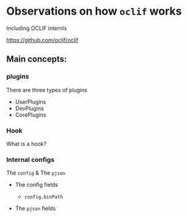 # Observations on how `oclif` works
Including OCLIF internls

https://github.com/oclif/oclif

## Main concepts:
### plugins
There are three types of plugins
* UserPlugins
* DevPlugins
* CorePlugins

### Hook
What is a hook?

### Internal configs
The `config` & The `pjson`
* The config fields
  * `config.binPath`

* The `pjson` fields
